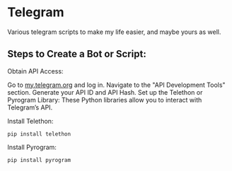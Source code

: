 # Telegram
Various telegram scripts to make my life easier, and maybe yours as well.

## Steps to Create a Bot or Script:
Obtain API Access:

Go to [my.telegram.org](my.telegram.org) and log in.
Navigate to the "API Development Tools" section.
Generate your API ID and API Hash.
Set up the Telethon or Pyrogram Library: These Python libraries allow you to interact with Telegram’s API.

Install Telethon:

`pip install telethon`

Install Pyrogram:

`pip install pyrogram`

